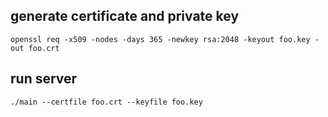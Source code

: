 ## generate certificate and private key
```
openssl req -x509 -nodes -days 365 -newkey rsa:2048 -keyout foo.key -out foo.crt
```
## run server
```
./main --certfile foo.crt --keyfile foo.key
```
